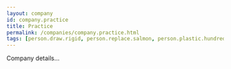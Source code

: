```yaml
---
layout: company
id: company.practice
title: Practice
permalink: /companies/company.practice.html
tags: [person.draw.rigid, person.replace.salmon, person.plastic.hundred, person.domain.case, person.shuffle.fork, person.season.lobster, person.swing.ask, person.digital.pumpkin]
---
```


Company details...